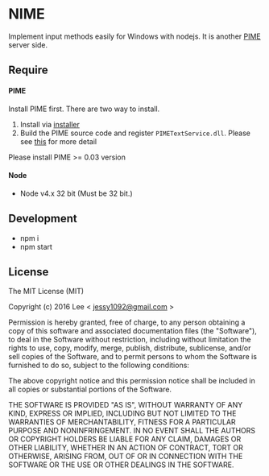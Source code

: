NIME
=============
Implement input methods easily for Windows with nodejs. It is another [PIME](https://github.com/EasyIME/PIME) server side.

## Require

#### PIME

Install PIME first. There are two way to install.

1. Install via [installer](https://github.com/EasyIME/PIME/releases)
2. Build the PIME source code and register `PIMETextService.dll`. Please see [this](https://github.com/EasyIME/PIME#install) for more detail

Please install PIME >= 0.03 version


#### Node

- Node v4.x 32 bit (Must be 32 bit.)


## Development

- npm i
- npm start


## License

The MIT License (MIT)

Copyright (c) 2016 Lee  < jessy1092@gmail.com >

Permission is hereby granted, free of charge, to any person obtaining a copy of
this software and associated documentation files (the "Software"), to deal in
the Software without restriction, including without limitation the rights to
use, copy, modify, merge, publish, distribute, sublicense, and/or sell copies of
the Software, and to permit persons to whom the Software is furnished to do so,
subject to the following conditions:

The above copyright notice and this permission notice shall be included in all
copies or substantial portions of the Software.

THE SOFTWARE IS PROVIDED "AS IS", WITHOUT WARRANTY OF ANY KIND, EXPRESS OR
IMPLIED, INCLUDING BUT NOT LIMITED TO THE WARRANTIES OF MERCHANTABILITY, FITNESS
FOR A PARTICULAR PURPOSE AND NONINFRINGEMENT. IN NO EVENT SHALL THE AUTHORS OR
COPYRIGHT HOLDERS BE LIABLE FOR ANY CLAIM, DAMAGES OR OTHER LIABILITY, WHETHER
IN AN ACTION OF CONTRACT, TORT OR OTHERWISE, ARISING FROM, OUT OF OR IN
CONNECTION WITH THE SOFTWARE OR THE USE OR OTHER DEALINGS IN THE SOFTWARE.
